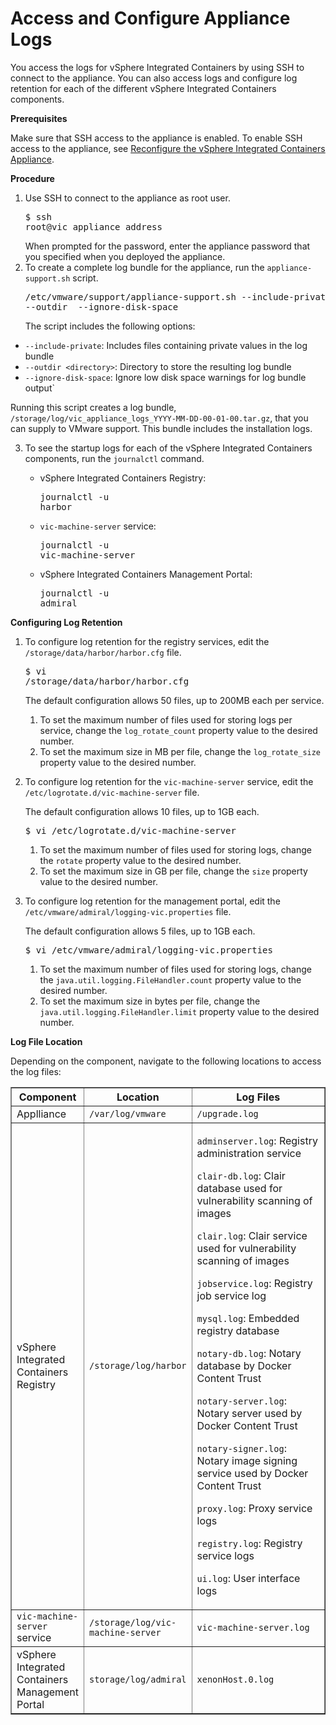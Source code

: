 # Access and Configure Appliance Logs #

You access the logs for vSphere Integrated Containers by using SSH to connect to the appliance. You can also access logs and configure log retention for each of the different vSphere Integrated Containers components.

**Prerequisites**

Make sure that SSH access to the appliance is enabled. To enable SSH access to the appliance, see [Reconfigure the vSphere Integrated Containers Appliance](reconfigure_appliance.md).

**Procedure**

1. Use SSH to connect to the appliance as root user.<pre>$ ssh root@vic_appliance_address</pre>When prompted for the password, enter the appliance password that you specified when you deployed the appliance.
2. To create a complete log bundle for the appliance, run the `appliance-support.sh` script.<pre>/etc/vmware/support/appliance-support.sh --include-private --outdir <directory> --ignore-disk-space</pre>
  The script includes the following options:
 
  - `--include-private`: Includes files containing private values in the log bundle
  -  `--outdir <directory>`: Directory to store the resulting log bundle
  -  `--ignore-disk-space`:  Ignore low disk space warnings for log bundle output`

  Running this script creates a log bundle, `/storage/log/vic_appliance_logs_YYYY-MM-DD-00-01-00.tar.gz`, that you can supply to VMware support. This bundle includes the installation logs.

3. To see the startup logs for each of the vSphere Integrated Containers components, run the `journalctl` command.

   - vSphere Integrated Containers Registry:<pre>journalctl -u harbor</pre>
   - `vic-machine-server` service:<pre>journalctl -u vic-machine-server</pre>
   - vSphere Integrated Containers Management Portal:<pre>journalctl -u admiral</pre>

**Configuring Log Retention**
1. To configure log retention for the registry services, edit the `/storage/data/harbor/harbor.cfg` file.<pre>$ vi /storage/data/harbor/harbor.cfg</pre>The default configuration allows 50 files, up to 200MB each per service.
	1. To set the maximum number of files used for storing logs per service, change the `log_rotate_count` property value to the desired number.
	2. To set the maximum size in MB per file, change the `log_rotate_size` property value to the desired number.
2. To configure log retention for the `vic-machine-server` service, edit the `/etc/logrotate.d/vic-machine-server` file.

    The default configuration allows 10 files, up to 1GB each.
    <pre>$ vi /etc/logrotate.d/vic-machine-server</pre> 

	1. To set the maximum number of files used for storing logs, change the `rotate` property value to the desired number.
	2. To set the maximum size in GB per file, change the `size` property value to the desired number.
3. To configure log retention for the management portal, edit the `/etc/vmware/admiral/logging-vic.properties` file.

   The default configuration allows 5 files, up to 1GB each.
    <pre>$ vi /etc/vmware/admiral/logging-vic.properties</pre>

	1. To set the maximum number of files used for storing logs, change the `java.util.logging.FileHandler.count` property value to the desired number.
	2. To set the maximum size in bytes per file, change the `java.util.logging.FileHandler.limit` property value to the desired number.

**Log File Location**

Depending on the component, navigate to the following locations to access the log files:
<table width="100%" border="1">
        <tr>
          <th width="20%" scope="col">Component</th>
          <th width="30%" scope="col">Location</th>
          <th width="50%" scope=:col">Log Files</th>
 </tr>
<tr>
<td>Applliance </td>
<td> <code>/var/log/vmware</code></td>
<td> <code>/upgrade.log</code></td>
</tr>
<tr>
<td>vSphere Integrated Containers Registry </td>
<td> <code>/storage/log/harbor</code></td>
<td><p> <code>adminserver.log</code>: Registry administration service</p>
<p><code>clair-db.log</code>: Clair database used for vulnerability scanning of images</p>
<p><code>clair.log</code>: Clair service used for vulnerability scanning of images</p>
<p><code>jobservice.log</code>: Registry job service log</p>
<p><code>mysql.log</code>: Embedded registry database</p>
<p><code>notary-db.log</code>: Notary database by Docker Content Trust</p>
<p><code>notary-server.log</code>: Notary server used by Docker Content Trust</p>
<p><code>notary-signer.log</code>: Notary image signing service used by Docker Content Trust</p>
<p><code>proxy.log</code>: Proxy service logs</p>
<p><code>registry.log</code>: Registry service logs</p>
<p><code>ui.log</code>: User interface logs</p>
</td>
</tr><tr>
<td> <code>vic-machine-server</code> service</td>
<td><code>/storage/log/vic-machine-server</code></td>
<td><code>vic-machine-server.log</code></td>
</tr><tr>
<td>vSphere Integrated Containers Management Portal</td>
<td><code>storage/log/admiral</code></td>
<td> <code>xenonHost.0.log</code></td>
</tr>    </table>